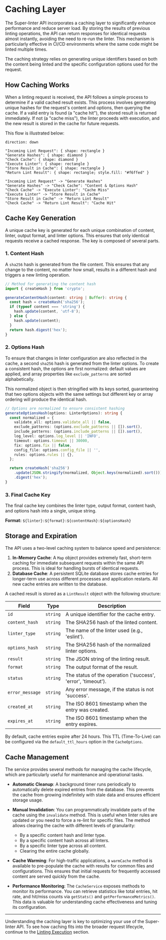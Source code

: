 # Caching Layer

The Super-linter API incorporates a caching layer to significantly enhance performance and reduce server load. By storing the results of previous linting operations, the API can return responses for identical requests almost instantly, avoiding the need to re-run the linter. This mechanism is particularly effective in CI/CD environments where the same code might be linted multiple times.

The caching strategy relies on generating unique identifiers based on both the content being linted and the specific configuration options used for the request.

## How Caching Works

When a linting request is received, the API follows a simple process to determine if a valid cached result exists. This process involves generating unique hashes for the request's content and options, then querying the cache. If a valid entry is found (a "cache hit"), the stored result is returned immediately. If not (a "cache miss"), the linter proceeds with execution, and the new result is stored in the cache for future requests.

This flow is illustrated below:

```d2
direction: down

"Incoming Lint Request": { shape: rectangle }
"Generate Hashes": { shape: diamond }
"Check Cache": { shape: diamond }
"Execute Linter": { shape: rectangle }
"Store Result in Cache": { shape: rectangle }
"Return Lint Result": { shape: rectangle; style.fill: "#f6ffed" }

"Incoming Lint Request" -> "Generate Hashes"
"Generate Hashes" -> "Check Cache": "Content & Options Hash"
"Check Cache" -> "Execute Linter": "Cache Miss"
"Execute Linter" -> "Store Result in Cache"
"Store Result in Cache" -> "Return Lint Result"
"Check Cache" -> "Return Lint Result": "Cache Hit"
```

## Cache Key Generation

A unique cache key is generated for each unique combination of content, linter, output format, and linter options. This ensures that only identical requests receive a cached response. The key is composed of several parts.

### 1. Content Hash

A `sha256` hash is generated from the file content. This ensures that any change to the content, no matter how small, results in a different hash and triggers a new linting operation.

```typescript
// Method for generating the content hash
import { createHash } from 'crypto';

generateContentHash(content: string | Buffer): string {
  const hash = createHash('sha256');
  if (typeof content === 'string') {
    hash.update(content, 'utf-8');
  } else {
    hash.update(content);
  }
  return hash.digest('hex');
}
```

### 2. Options Hash

To ensure that changes in linter configuration are also reflected in the cache, a second `sha256` hash is generated from the linter options. To create a consistent hash, the options are first normalized: default values are applied, and array properties like `exclude_patterns` are sorted alphabetically.

This normalized object is then stringified with its keys sorted, guaranteeing that two options objects with the same settings but different key or array ordering will produce the identical hash.

```typescript
// Options are normalized to ensure consistent hashing
generateOptionsHash(options: LinterOptions): string {
  const normalized = {
    validate_all: options.validate_all || false,
    exclude_patterns: (options.exclude_patterns || []).sort(),
    include_patterns: (options.include_patterns || []).sort(),
    log_level: options.log_level || 'INFO',
    timeout: options.timeout || 30000,
    fix: options.fix || false,
    config_file: options.config_file || '',
    rules: options.rules || {},
  };

  return createHash('sha256')
    .update(JSON.stringify(normalized, Object.keys(normalized).sort()))
    .digest('hex');
}
```

### 3. Final Cache Key

The final cache key combines the linter type, output format, content hash, and options hash into a single, unique string.

**Format:** `${linter}:${format}:${contentHash}:${optionsHash}`

## Storage and Expiration

The API uses a two-level caching system to balance speed and persistence:

1.  **In-Memory Cache**: A `Map` object provides extremely fast, short-term caching for immediate subsequent requests within the same API process. This is ideal for handling bursts of identical requests.
2.  **Database Cache**: A persistent SQLite database stores cache entries for longer-term use across different processes and application restarts. All new cache entries are written to the database.

A cached result is stored as a `LintResult` object with the following structure:

| Field | Type | Description |
|---|---|---|
| `id` | `string` | A unique identifier for the cache entry. |
| `content_hash` | `string` | The SHA256 hash of the linted content. |
| `linter_type` | `string` | The name of the linter used (e.g., 'eslint'). |
| `options_hash` | `string` | The SHA256 hash of the normalized linter options. |
| `result` | `string` | The JSON string of the linting result. |
| `format` | `string` | The output format of the result. |
| `status` | `string` | The status of the operation ('success', 'error', 'timeout'). |
| `error_message` | `string` | Any error message, if the status is not 'success'. |
| `created_at` | `string` | The ISO 8601 timestamp when the entry was created. |
| `expires_at` | `string` | The ISO 8601 timestamp when the entry expires. |

By default, cache entries expire after 24 hours. This TTL (Time-To-Live) can be configured via the `default_ttl_hours` option in the `CacheOptions`.

## Cache Management

The service provides several methods for managing the cache lifecycle, which are particularly useful for maintenance and operational tasks.

*   **Automatic Cleanup**: A background timer runs periodically to automatically delete expired entries from the database. This prevents the cache from growing indefinitely with stale data and ensures efficient storage usage.

*   **Manual Invalidation**: You can programmatically invalidate parts of the cache using the `invalidate` method. This is useful when linter rules are updated or you need to force a re-lint for specific files. The method allows clearing the cache with different levels of granularity:
    *   By a specific content hash and linter type.
    *   By a specific content hash across all linters.
    *   By a specific linter type across all content.
    *   Clearing the entire cache globally.

*   **Cache Warming**: For high-traffic applications, a `warmCache` method is available to pre-populate the cache with results for common files and configurations. This ensures that initial requests for frequently accessed content are served quickly from the cache.

*   **Performance Monitoring**: The `CacheService` exposes methods to monitor its performance. You can retrieve statistics like total entries, hit rate, and hit/miss counts via `getStats()` and `getPerformanceMetrics()`. This data is valuable for understanding cache effectiveness and tuning its configuration.

---

Understanding the caching layer is key to optimizing your use of the Super-linter API. To see how caching fits into the broader request lifecycle, continue to the [Linting Execution](./concepts-linting-execution.md) section.